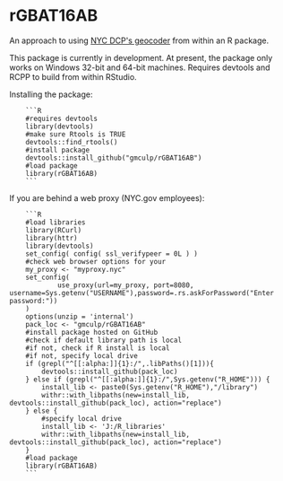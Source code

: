 # rGBAT16AB
An approach to using [NYC DCP's geocoder](http://www1.nyc.gov/site/planning/data-maps/open-data/dwn-gde-home.page) from within an R package.

This package is currently in development.  At present, the package only works on Windows 32-bit and 64-bit machines. Requires devtools and RCPP to build from within RStudio.

Installing the package:

        ```R
        #requires devtools
        library(devtools)
        #make sure Rtools is TRUE
        devtools::find_rtools()
        #install package
        devtools::install_github("gmculp/rGBAT16AB")
        #load package
        library(rGBAT16AB)
        ```

If you are behind a web proxy (NYC.gov employees):

        ```R
        #load libraries
        library(RCurl)
        library(httr)
        library(devtools)
        set_config( config( ssl_verifypeer = 0L ) )
        #check web browser options for your 
        my_proxy <- "myproxy.nyc"
        set_config(
                use_proxy(url=my_proxy, port=8080, username=Sys.getenv("USERNAME"),password=.rs.askForPassword("Enter password:"))
        )
        options(unzip = 'internal')
        pack_loc <- "gmculp/rGBAT16AB"
        #install package hosted on GitHub
        #check if default library path is local
        #if not, check if R install is local
        #if not, specify local drive
        if (grepl("^[[:alpha:]]{1}:/",.libPaths()[1])){
	        devtools::install_github(pack_loc)
        } else if (grepl("^[[:alpha:]]{1}:/",Sys.getenv("R_HOME"))) {
	        install_lib <- paste0(Sys.getenv("R_HOME"),"/library")
	        withr::with_libpaths(new=install_lib, devtools::install_github(pack_loc), action="replace")
        } else {
	        #specify local drive
	        install_lib <- 'J:/R_libraries'
	        withr::with_libpaths(new=install_lib, devtools::install_github(pack_loc), action="replace")
        }
        #load package
        library(rGBAT16AB)
        ```
